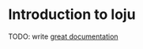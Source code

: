 # Introduction to loju

TODO: write [great documentation](http://jacobian.org/writing/what-to-write/)
